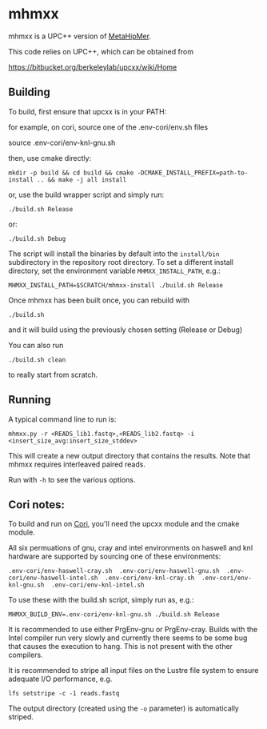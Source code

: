 # mhmxx #

mhmxx is a UPC++ version of [MetaHipMer](https://sites.google.com/lbl.gov/exabiome/downloads?authuser=0).

This code relies on UPC++, which can be obtained from

https://bitbucket.org/berkeleylab/upcxx/wiki/Home


## Building

To build, first ensure that upcxx is in your PATH:

for example, on cori, source one of the .env-cori/env.sh files

source .env-cori/env-knl-gnu.sh

then, use cmake directly:

`mkdir -p build && cd build && cmake -DCMAKE_INSTALL_PREFIX=path-to-install .. && make -j all install`

or, use the build wrapper script and simply run:

`./build.sh Release`

or:

`./build.sh Debug`

The script will install the binaries by default into the `install/bin` subdirectory in the repository root directory. To set a different install 
directory, set the environment variable `MHMXX_INSTALL_PATH`, e.g.:

`MHMXX_INSTALL_PATH=$SCRATCH/mhmxx-install ./build.sh Release`

Once mhmxx has been built once, you can rebuild with

`./build.sh`

and it will build using the previously chosen setting (Release or Debug)

You can also run

`./build.sh clean`

to really start from scratch.

## Running


A typical command line to run is:

`mhmxx.py -r <READS_lib1.fastq>,<READS_lib2.fastq> -i <insert_size_avg:insert_size_stddev>`

This will create a new output directory that contains the results. Note that mhmxx requires interleaved paired reads.

Run with `-h` to see the various options.

## Cori notes:

To build and run on [Cori](https://docs.nersc.gov/systems/cori/), you'll need the upcxx module and the cmake module.

All six permuations of gnu, cray and intel environments on haswell and knl hardware are supported
by sourcing one of these environments:

`.env-cori/env-haswell-cray.sh  .env-cori/env-haswell-gnu.sh  .env-cori/env-haswell-intel.sh  .env-cori/env-knl-cray.sh  .env-cori/env-knl-gnu.sh  .env-cori/env-knl-intel.sh`

To use these with the build.sh script, simply run as, e.g.:

`MHMXX_BUILD_ENV=.env-cori/env-knl-gnu.sh ./build.sh Release`

It is recommended to use either PrgEnv-gnu or PrgEnv-cray. Builds with the Intel compiler run very slowly and currently there seems to be some bug that causes the execution to hang. This is not present with the other compilers.

It is recommended to stripe all input files on the Lustre file system to ensure adequate I/O performance, e.g.

`lfs setstripe -c -1 reads.fastq`

The output directory (created using the `-o` parameter) is automatically striped.
